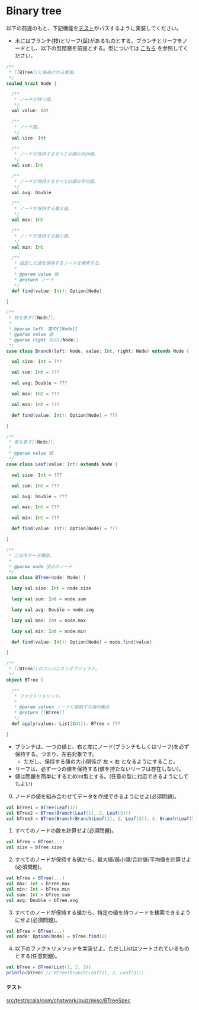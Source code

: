 # Binary tree

以下の前提のもと、下記機能を[テスト](../src/test/scala/com/chatwork/quiz/misc/BTreeSpec.scala)がパスするように実装してください。

- 木にはブランチ(枝)とリーフ(葉)があるものとする。ブランチとリーフをノードとし、以下の型階層を前提とする。型については [こちら](../src/main/scala/com/chatwork/quiz/misc/BTree.scala) を参照してください。

```scala
/**
 * [[BTree]]に格納される要素。
 */
sealed trait Node {

  /**
   * ノードが持つ値。
   */
  val value: Int

  /**
   * ノード数。
   */
  val size: Int

  /**
   * ノードが保持するすべての値の合計値。
   */
  val sum: Int

  /**
   * ノードが保持するすべての値の平均値。
   */
  val avg: Double

  /**
   * ノードが保持する最大値。
   */
  val max: Int

  /**
   * ノードが保持する最小値。
   */
  val min: Int

  /**
   * 指定した値を保持するノードを検索する。
   *
   * @param value 値
   * @return ノード
   */
  def find(value: Int): Option[Node]

}

/**
 * 枝を表す[[Node]]。
 *
 * @param left　左の[[Node]]
 * @param value 値
 * @param right 右の[[Node]]
 */
case class Branch(left: Node, value: Int, right: Node) extends Node {

  val size: Int = ???

  val sum: Int = ???

  val avg: Double = ???

  val max: Int = ???

  val min: Int = ???

  def find(value: Int): Option[Node] = ???

}

/**
 * 葉を表す[[Node]]。
 *
 * @param value 値
 */
case class Leaf(value: Int) extends Node {

  val size: Int = ???

  val sum: Int = ???

  val avg: Double = ???

  val max: Int = ???

  val min: Int = ???

  def find(value: Int): Option[Node] = ???

}

/**
 * 二分木データ構造。
 *
 * @param node 頂点のノード
 */
case class BTree(node: Node) {

  lazy val size: Int = node.size

  lazy val sum: Int = node.sum

  lazy val avg: Double = node.avg

  lazy val max: Int = node.max

  lazy val min: Int = node.min

  def find(value: Int): Option[Node] = node.find(value)

}

/**
 * [[BTree]]のコンパニオンオブジェクト。
 */
object BTree {

  /**
   * ファクトリメソッド。
   *
   * @param values ノードに格納する値の集合
   * @return [[BTree]]
   */
  def apply(values: List[Int]): BTree = ???

}
```

- ブランチは、一つの値と、右と左にノード(ブランチもしくはリーフ)を必ず保持する。つまり、左右対象です。
    - ただし、保持する値の大小関係が 左 < 右 となるようにすること。
- リーフは、必ず一つの値を保持する(値を持たないリーフは存在しない)。
- 値は問題を簡単にするためInt型とする。(任意の型に対応できるようにしてもよい)

0) ノードの値を組み合わせてデータを作成できるようにせよ(必須問題)。

```scala
val bTree1 = BTree(Leaf(1))
val bTree2 = BTree(Branch(Leaf(1), 2, Leaf(3)))
val bTree3 = BTree(Branch(Branch(Leaf(1), 2, Leaf(3)), 4, Branch(Leaf(5), 6, Leaf(7))))
```

1) すべてのノードの数を計算せよ(必須問題)。

```scala
val bTree = BTree(...)
val size = bTree.size
```

2) すべてのノードが保持する値から、最大値/最小値/合計値/平均値を計算せよ(必須問題)。

```scala
val bTree = BTree(...)
val max: Int = bTree.max
val min: Int = bTree.min
val sum: Int = bTree.sum
val avg: Double = bTree.avg
```

3) すべてのノードが保持する値から、特定の値を持つノードを検索できるようにせよ(必須問題)。

```scala
val bTree = BTree(...)
val node: Option[Node] = bTree.find(1)
```

4) 以下のファクトリメソッドを実装せよ。ただしListはソートされているものとする(任意問題)。

```scala
val bTree = BTree(List(1, 2, 3))
println(bTree) // BTree(Branch(Leaf(1), 2, Leaf(3)))
```

#### テスト

[src/test/scala/com/chatwork/quiz/misc/BTreeSpec](../src/test/scala/com/chatwork/quiz/misc/BTreeSpec.scala)

